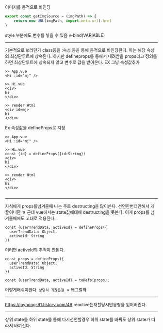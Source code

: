 
이미지를 동적으로 바인딩
```js
export const getImgSource = (imgPath) => {  
    return new URL(imgPath, import.meta.url).href  
}
```


style 부분에도 변수를 넣을 수 있음
v-bind(VARIABLE)

------
기본적으로 id라던가 class등을 :속성 등을 통해 동적으로 바인딩된다. 이는 해당 속성의 최상단루트에 상속된다.  하지만 defineprops를 통해서 내려받을 props라고 정의를 하면 최상단루트에 상속되지 않고 변수로 값을 받아온다.
EX  그냥 속성값추가
```
>> App.vue
<Hi :id="mj" />

>> Hi.vue
<div>
hi
</div>

>> render Html
<div id=mj>
hi
</div>
```
Ex 속성값을 defineProps로 지정
```
>> App.vue
<Hi :id="mj" />

>> Hi.vue
const {id} = defineProps({id:String})
<div>
hi
</div>

>> render Html
<div>
hi
</div>


```
----
자식에게 props를넘겨줄때 나는 주로 destructing을 많이쓴다. 선언한번더안해서 개꿀이니깐 ㅎ
근데 vue에서는 state값에대해 destructing을 못쓴다. 이게 props를 넘겨줄때에도 고대로 적용된다.
```
const {userTrendData, activeId} = defineProps({  
  userTrendData: Object,  
  activeId: String  
})
```
이러면 activeId의 추적이 안된다.

```
const props = defineProps({  
  userTrendData: Object,  
  activeId: String  
})  
  
const {userTrendData, activeId} = toRefs(props);
```
이렇게해줘야한다.
`상당히 귀찮은걸 ㅎ`
왜그럴꽈

------
https://joyhong-91.tistory.com/48
reactive는재할당시반응형을 잃어버린다.

----
상위 state를 하위 state를 통해 다시선언할경우 하위 state를 바꿔도 상위 state가 따라서 바껴진다.